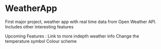 # WeatherApp
First major project, weather app with real time data from Open Weather API. Includes other interesting features

Upcoming Features :
    Link to more indepth weather info
    Change the temperature symbol
    Colour scheme
